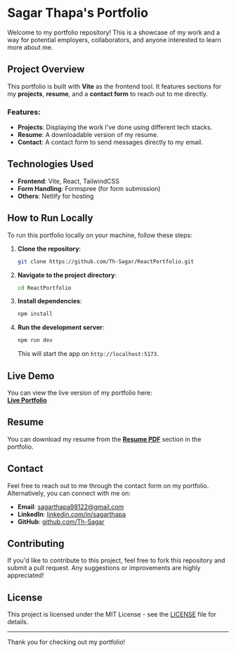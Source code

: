 # Sagar Thapa's Portfolio

Welcome to my portfolio repository! This is a showcase of my work and a way for potential employers, collaborators, and anyone interested to learn more about me.

## Project Overview

This portfolio is built with **Vite** as the frontend tool. It features sections for my **projects**, **resume**, and a **contact form** to reach out to me directly.

### Features:

- **Projects**: Displaying the work I've done using different tech stacks.
- **Resume**: A downloadable version of my resume.
- **Contact**: A contact form to send messages directly to my email.

## Technologies Used

- **Frontend**: Vite, React, TailwindCSS
- **Form Handling**: Formspree (for form submission)
- **Others**: Netlify for hosting

## How to Run Locally

To run this portfolio locally on your machine, follow these steps:

1. **Clone the repository**:

   ```bash
   git clone https://github.com/Th-Sagar/ReactPortfolio.git
   ```

2. **Navigate to the project directory**:

   ```bash
   cd ReactPortfolio
   ```

3. **Install dependencies**:

   ```bash
   npm install
   ```

4. **Run the development server**:
   ```bash
   npm run dev
   ```
   This will start the app on `http://localhost:5173`.

## Live Demo

You can view the live version of my portfolio here:  
**[Live Portfolio](https://the-sagar.netlify.app)**

## Resume

You can download my resume from the **[Resume PDF](https://the-sagar.netlify.app/assets/Sagar-Thapa-Resume%202.1-dd34413a.pdf)** section in the portfolio.

## Contact

Feel free to reach out to me through the contact form on my portfolio. Alternatively, you can connect with me on:

- **Email**: sagarthapa98122@gmail.com
- **LinkedIn**: [linkedin.com/in/sagarthapa](https://www.linkedin.com/in/sagar-thapa-6470a0218/)
- **GitHub**: [github.com/Th-Sagar](https://github.com/Th-Sagar)

## Contributing

If you'd like to contribute to this project, feel free to fork this repository and submit a pull request. Any suggestions or improvements are highly appreciated!

## License

This project is licensed under the MIT License - see the [LICENSE](LICENSE) file for details.

---

Thank you for checking out my portfolio!
